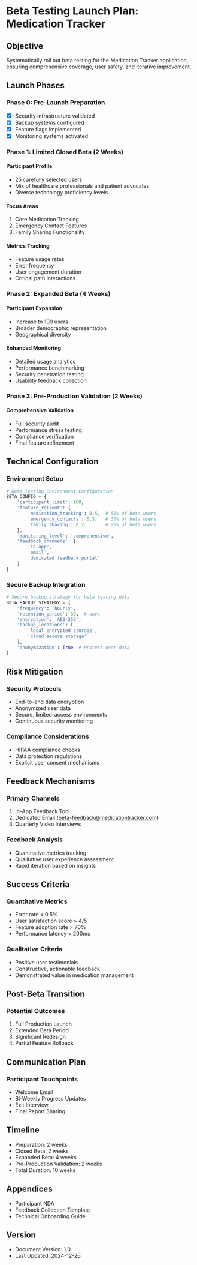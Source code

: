 # Beta Testing Launch Plan: Medication Tracker

## Objective
Systematically roll out beta testing for the Medication Tracker application, ensuring comprehensive coverage, user safety, and iterative improvement.

## Launch Phases

### Phase 0: Pre-Launch Preparation
- [x] Security infrastructure validated
- [x] Backup systems configured
- [x] Feature flags implemented
- [x] Monitoring systems activated

### Phase 1: Limited Closed Beta (2 Weeks)
#### Participant Profile
- 25 carefully selected users
- Mix of healthcare professionals and patient advocates
- Diverse technology proficiency levels

#### Focus Areas
1. Core Medication Tracking
2. Emergency Contact Features
3. Family Sharing Functionality

#### Metrics Tracking
- Feature usage rates
- Error frequency
- User engagement duration
- Critical path interactions

### Phase 2: Expanded Beta (4 Weeks)
#### Participant Expansion
- Increase to 100 users
- Broader demographic representation
- Geographical diversity

#### Enhanced Monitoring
- Detailed usage analytics
- Performance benchmarking
- Security penetration testing
- Usability feedback collection

### Phase 3: Pre-Production Validation (2 Weeks)
#### Comprehensive Validation
- Full security audit
- Performance stress testing
- Compliance verification
- Final feature refinement

## Technical Configuration

### Environment Setup
```python
# Beta Testing Environment Configuration
BETA_CONFIG = {
    'participant_limit': 100,
    'feature_rollout': {
        'medication_tracking': 0.5,  # 50% of beta users
        'emergency_contacts': 0.3,   # 30% of beta users
        'family_sharing': 0.2        # 20% of beta users
    },
    'monitoring_level': 'comprehensive',
    'feedback_channels': [
        'in-app',
        'email',
        'dedicated feedback portal'
    ]
}
```

### Secure Backup Integration
```python
# Secure backup strategy for beta testing data
BETA_BACKUP_STRATEGY = {
    'frequency': 'hourly',
    'retention_period': 30,  # days
    'encryption': 'AES-256',
    'backup_locations': [
        'local_encrypted_storage',
        'cloud_secure_storage'
    ],
    'anonymization': True  # Protect user data
}
```

## Risk Mitigation

### Security Protocols
- End-to-end data encryption
- Anonymized user data
- Secure, limited-access environments
- Continuous security monitoring

### Compliance Considerations
- HIPAA compliance checks
- Data protection regulations
- Explicit user consent mechanisms

## Feedback Mechanisms

### Primary Channels
1. In-App Feedback Tool
2. Dedicated Email (beta-feedback@medicationtracker.com)
3. Quarterly Video Interviews

### Feedback Analysis
- Quantitative metrics tracking
- Qualitative user experience assessment
- Rapid iteration based on insights

## Success Criteria

### Quantitative Metrics
- Error rate < 0.5%
- User satisfaction score > 4/5
- Feature adoption rate > 70%
- Performance latency < 200ms

### Qualitative Criteria
- Positive user testimonials
- Constructive, actionable feedback
- Demonstrated value in medication management

## Post-Beta Transition

### Potential Outcomes
1. Full Production Launch
2. Extended Beta Period
3. Significant Redesign
4. Partial Feature Rollback

## Communication Plan

### Participant Touchpoints
- Welcome Email
- Bi-Weekly Progress Updates
- Exit Interview
- Final Report Sharing

## Timeline
- Preparation: 2 weeks
- Closed Beta: 2 weeks
- Expanded Beta: 4 weeks
- Pre-Production Validation: 2 weeks
- Total Duration: 10 weeks

## Appendices
- Participant NDA
- Feedback Collection Template
- Technical Onboarding Guide

## Version
- Document Version: 1.0
- Last Updated: 2024-12-26

